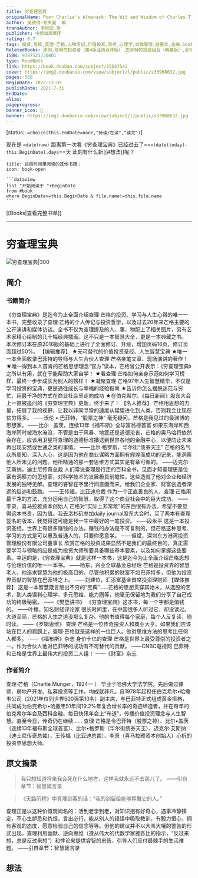 ```yaml
---
title: 穷查理宝典
originalName: Poor Charlie's Almanack: The Wit and Wisdom of Charles T. Munger
author: 美彼得·考夫曼  编
transAuthor: 李继宏 等
publisher: 中信出版集团
rating: 8.7
tags: 投资,思维,查理·芒格,人物传记,价值投资,思考,心理学,自我管理,经管文,金融,book
RelatedBooks: 原则,聪明的投资者（第4版注疏点评版）,巴菲特的投资组合（典藏版）,影响力,巴菲特致股东的信（原书第4版）,滚雪球：巴菲特和他的财富人生·上...,福格行为模型,更富有、更睿智、更快乐,投资大家芒格（二）,从优秀到卓越
ISBN: 9787521730401
type: ReadNote
link: https://book.douban.com/subject/35557542
cover: https://img2.doubanio.com/view/subject/l/public/s33968632.jpg
pages: 568
BeginDate: 2022-12-09
publishDate: 2021-7-31
EndDate:
alias:
pageprogress:
banner_icon: 📖
banner: https://img2.doubanio.com/view/subject/l/public/s33968632.jpg
---
```

[status:: `=choice(this.EndDate=none,"待读/在读","读完")`]

现在是 `=date(now)`
距离第一次看《穷查理宝典》已经过去了==`=(date(today)-this.BeginDate).days`==天
此刻有什么新[[#想法]]呢？

````ad-blank
title: 这段时间里阅读的其他书籍：
icon: book-open

```dataview
list "开始阅读于 "+BeginDate
from #book 
where BeginDate>=this.BeginDate & file.name!=this.file.name
```
````
[[Books|查看完整书单]]

---
# 穷查理宝典

![穷查理宝典|300](https://img2.doubanio.com/view/subject/l/public/s33968632.jpg)

## 简介
### 书籍简介

《穷查理宝典》是迄今为止全面介绍查理·芒格的投资、学习与人生心得的唯一一本书，完整收录了查理·芒格的个人传记与投资哲学，以及过去20年来芒格主要的公开演讲和媒体访谈。全书不仅为查理提及的人、事、物配上了相关图片，另有艺术家精心绘制的几十幅经典插画。这不只是一本智慧大全，更是一本典藏之书。
本次修订本在原2016版的基础上进行了全面修订、升级，增加页码16页，修订页面超过50%。
【编辑推荐】
★无可替代的价值投资圣经、人生智慧宝典
★唯一一本全面收录巴菲特的导师与人生合伙人查理·芒格亲笔文章、现场演讲的著作！
★唯一得到本人首肯的芒格思想理念“官方”读本，芒格曾公开表示：《穷查理宝典》之所以有用，就在于能帮助大家自学！
★看查理·芒格如何亲身示范如何学习榜样，最终一步步成长为别人的榜样！
★凝聚查理·芒格97年人生智慧精华，不仅是学习投资的宝典，更是通往成长与幸福的经验指南
★告诉你怎么摆脱迷茫与穷忙，用最干净的方式在商业社会里走向成功
★在伯克希尔、《每日新闻》股东大会上一直被追问的《穷查理宝典》更新，终于来了！
【名人推荐】
芒格用思想的力量，拓展了我的视野，让我以非同寻常的速度从猩猩进化到人类，否则我会比现在贫穷得多。
——沃伦 • 巴菲特，“股票之神”
毫无疑问，芒格是我见过的最渊博的思想家。
——比尔 · 盖茨，连续13年《福布斯》全球富翁榜首富
如果东海岸和西海岸同时被海水淹没，不管是由于风暴、地震还是道德沦丧，芒格的奥马哈将依然会存在。应该用卫星将查理的道德标准播送到世界各地的金融中心，以便防止未来再出现安然或世通之类的事情。
——比尔·格罗斯，华尔街“债券天王”
芒格的名气众所周知，深入人心，这是因为他在商业谋略方面拥有辉煌而成功的记录，能洞察他人所未见的问题。他所精通的那一套思维方式其实是有章可循的。
——迈克尔·艾斯纳，迪士尼传奇总裁
人们常说查理是行走的百科全书，见面才知查理更是位富有洞察力的思想家，对科学技术的发展极具前瞻性，这些造就了他对企业和经济发展的独特见解。查理的睿智在字里行间直面而来，给我们企业家、财富创造者深远的启迪和鼓励。
——王传福，比亚迪总裁
作为一个正直善良的人，查理·芒格用最干净的方法，充分运用自己的智慧，取得了这个商业社会中的巨大成功。
——李录，喜马拉雅资本创始人
芒格对“实际上非常难”的东西很有办法。希望不要觉得这本书贵，因为值。我去洛杉矶参加daily journal股东大会时，买了两本有查理签名的版本，我觉得这可能是我一生中最好的一笔投资。
——段永平
这是一本投资圣经。世界上有很多赚钱的办法，赚钱的办法是不可复制的，但芒格这种思考、学习的方式是可以惠及普通人的，只要你愿意学。
——但斌，深圳东方港湾投资管理股份有限公司董事长
欣赏芒格的投资成果显然不是我们的最终目的，真正需要学习与领略的应是成为投资大师所要具备哪些基本要素，以及如何掌握这些要素。幸运的是，《穷查理宝典》就是这样一本书，这是迄今为止全面介绍芒格思想与伦理价值的唯一一本书。
——杨东，兴业全球基金总经理
芒格是投资界的智慧老人，他追求智慧为他的极高目的。尽管他积累的财富不如巴菲特多，但他为投资界贡献的智慧在巴菲特之上。
——刘建位，汇添富基金首席投资理财师
【媒体推荐】
这是一本智慧箴言层出不穷的“宝典”……芒格的思想贯穿其始末，从选股的艺术，到人类误判心理学、多元思维、能力圈等，他毫无保留地为我们分享了自己成功的终极秘密。
——《樊登讲书》
《穷查理宝典》这本书，每一个字都是值钱的。
——叶檀，知名财经评论家
很长时间里，在中国很多人听过它，却没读过。大道至简，芒格的人生之道没那么复杂。他的书值得每个家庭，每个人反复读，随时读。
——《罗辑思维》
查理·芒格是一位传奇投资人和商业大亨。如果我们应该站在巨人的肩膀上，查理·芒格就是这样的一位巨人。他对思维方法的思考比任何人都多。
——《福布斯》杂志
身价十亿的查理·芒格是世界上最受尊崇的投资者之一。作为合伙人他对巴菲特的成功有不可替代的贡献。
——CNBC电视网
巴菲特和芒格是世界上最伟大的投资二人组！
——《财富》杂志


### 作者简介

查理·芒格（Charlie Munger，1924— ）
毕业于哈佛大学法学院，先后做过律师、房地产开发、私募投资等工作，均成就非凡。自1978年起担任伯克希尔•哈撒韦公司（2021年位列世界500强第10名）副主席，与巴菲特正式组成黄金搭档，共同成为伯克希尔•哈撒韦51年间19.2%年复合增长率的奇迹缔造者，并在每年的伯克希尔年会及西科金融、每日快讯年会上“布道”，传播价值投资理念与人生智慧。直至今日，传奇仍在继续……
查理·芒格是令巴菲特（股票之神）、比尔•盖茨（连续13年福布斯全球首富）、比尔•格罗斯（华尔街债券天王）、迈克尔·艾斯纳（迪士尼传奇总裁）、王传福（比亚迪总裁）、李录（喜马拉雅资本创始人）心折的投资界思想大师。


## 原文摘录
> 我只想知道将来我会死在什么地方，这样我就永远不去那儿了。
——引自章节：智慧箴言录

> 《天路历程》中真理剑客的话：“我的剑留给能够挥舞它的人。”

查理正是以这种价值观闻名的：活到老学到老，对知识抱有好奇心，遇事冷静镇定，不心生妒忌和仇恨，言出必行，能从别人的错误中吸取教训，有毅力恒心，拥有客观的态度，愿意检验自己的信念等等。但他的建议并不以大叫大嚷的警告的形式出现，查理利用幽默、逆向思维（遵从伟大的代数学家雅各比的指示，“反过来想，总是反过来想”）和悖论来提供睿智的忠告，引导人们应付最棘手的生活难题。
——引自章节：智慧箴言录

## 想法
